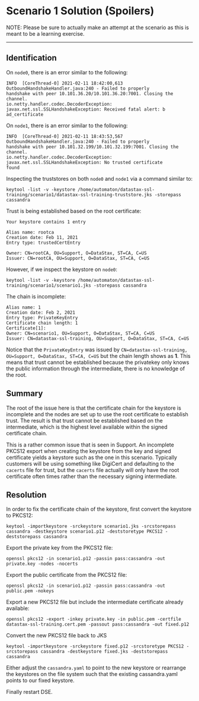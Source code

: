 # Scenario 1 Solution (Spoilers)

NOTE: Please be sure to actually make an attempt at the scenario as this is meant to be a learning exercise.

---------------

## Identification

On `node0`, there is an error similar to the following:

```
INFO  [CoreThread-0] 2021-02-11 18:42:00,613  OutboundHandshakeHandler.java:240 - Failed to properly
handshake with peer 10.101.36.20/10.101.36.20:7001. Closing the channel.
io.netty.handler.codec.DecoderException: javax.net.ssl.SSLHandshakeException: Received fatal alert: b
ad_certificate
```

On `node1`, there is an error similar to the following:

```
INFO  [CoreThread-0] 2021-02-11 18:43:53,567  OutboundHandshakeHandler.java:240 - Failed to properly
handshake with peer 10.101.32.199/10.101.32.199:7001. Closing the channel.
io.netty.handler.codec.DecoderException: javax.net.ssl.SSLHandshakeException: No trusted certificate
found
```

Inspecting the truststores on both `node0` and `node1` via a command similar to:

```
keytool -list -v -keystore /home/automaton/datastax-ssl-training/scenario1/datastax-ssl-training-truststore.jks -storepass cassandra
```

Trust is being established based on the root certificate:

```
Your keystore contains 1 entry

Alias name: rootca
Creation date: Feb 11, 2021
Entry type: trustedCertEntry

Owner: CN=rootCA, OU=Support, O=DataStax, ST=CA, C=US
Issuer: CN=rootCA, OU=Support, O=DataStax, ST=CA, C=US
```

However, if we inspect the keystore on `node0`:

```
keytool -list -v -keystore /home/automaton/datastax-ssl-training/scenario1/scenario1.jks -storepass cassandra
```

The chain is incomplete:

```
Alias name: 1
Creation date: Feb 2, 2021
Entry type: PrivateKeyEntry
Certificate chain length: 1
Certificate[1]:
Owner: CN=scenario1, OU=Support, O=DataStax, ST=CA, C=US
Issuer: CN=datastax-ssl-training, OU=Support, O=DataStax, ST=CA, C=US
```

Notice that the `PrivateKeyEntry` was issued by `CN=datastax-ssl-training, OU=Support, O=DataStax, ST=CA, C=US` but the chain length shows as **1**. This means that trust cannot be established because the privatekey only knows the public information through the intermediate, there is no knowledge of the root.

## Summary

The root of the issue here is that the certificate chain for the keystore is incomplete and the nodes are set up to use the root certificate to establish trust. The result is that trust cannot be established based on the intermediate, which is the highest level available within the signed certificate chain. 

This is a rather common issue that is seen in Support. An incomplete PKCS12 export when creating the keystore from the key and signed certificate yields a keystore such as the one in this scenario. Typically customers will be using something like DigiCert and defaulting to the `cacerts` file for trust, but the `cacerts` file actually will only have the root certificate often times rather than the necessary signing intermediate.

## Resolution

In order to fix the certificate chain of the keystore, first convert the keystore to PKCS12:

```
keytool -importkeystore -srckeystore scenario1.jks -srcstorepass cassandra -destkeystore scenario1.p12 -deststoretype PKCS12 -deststorepass cassandra
```

Export the private key from the PKCS12 file:

```
openssl pkcs12 -in scenario1.p12 -passin pass:cassandra -out private.key -nodes -nocerts
```

Export the public certificate from the PKCS12 file:

```
openssl pkcs12 -in scenario1.p12 -passin pass:cassandra -out public.pem -nokeys
```

Export a new PKCS12 file but include the intermediate certificate already available:

```
openssl pkcs12 -export -inkey private.key -in public.pem -certfile datastax-ssl-training.cert.pem -passout pass:cassandra -out fixed.p12
```

Convert the new PKCS12 file back to JKS

```
keytool -importkeystore -srckeystore fixed.p12 -srcstoretype PKCS12 -srcstorepass cassandra -destkeystore fixed.jks -deststorepass cassandra
```

Either adjust the `cassandra.yaml` to point to the new keystore or rearrange the keystores on the file system such that the existing cassandra.yaml points to our fixed keystore.

Finally restart DSE.